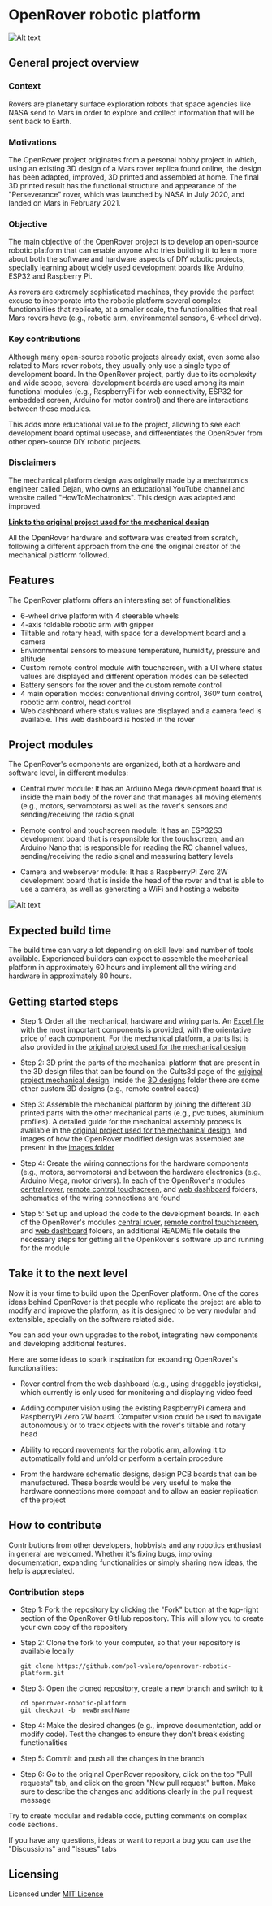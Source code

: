 # OpenRover robotic platform

![Alt text](images/finished_rover_on_desk.jpeg)

## General project overview

### Context
Rovers are planetary surface exploration robots that space agencies like NASA send to Mars in order to explore and collect information that will be sent back to Earth. 

### Motivations
The OpenRover project originates from a personal hobby project in which, using an existing 3D design of a Mars rover replica found online, the design has been adapted, improved, 3D printed and assembled at home. The final 3D printed result has the functional structure and appearance of the "Perseverance" rover, which was launched by NASA in July 2020, and landed on Mars in February 2021.

### Objective
The main objective of the OpenRover project is to develop an open-source robotic platform that can enable anyone who tries building it to learn more about both the software and hardware aspects of DIY robotic projects, specially learning about widely used development boards like Arduino, ESP32 and Raspberry Pi.  

As rovers are extremely sophisticated machines, they provide the perfect excuse to incorporate into the robotic platform several complex functionalities that replicate, at a smaller scale, the functionalities that real Mars rovers have (e.g., robotic arm, environmental sensors, 6-wheel drive).  

### Key contributions
Although many open-source robotic projects already exist, even some also related to Mars rover robots, they usually only use a single type of development board. In the OpenRover project, partly due to its complexity and wide scope, several development boards are used among its main functional modules (e.g., RaspberryPi for web connectivity, ESP32 for embedded screen, Arduino for motor control) and there are interactions between these modules. 

This adds more educational value to the project, allowing to see each development board optimal usecase, and differentiates the OpenRover from other open-source DIY robotic projects. 

### Disclaimers
The mechanical platform design was originally made by a mechatronics engineer called Dejan, who owns an educational YouTube channel and website called "HowToMechatronics". This design was adapted and improved. 

**[Link to the original project used for the mechanical design](https://howtomechatronics.com/projects/diy-mars-perseverance-rover-replica-with-arduino/)**

All the OpenRover hardware and software was created from scratch, following a different approach from the one the original creator of the mechanical platform followed. 

## Features

The OpenRover platform offers an interesting set of functionalities:

- 6-wheel drive platform with 4 steerable wheels
- 4-axis foldable robotic arm with gripper
- Tiltable and rotary head, with space for a development board and a camera
- Environmental sensors to measure temperature, humidity, pressure and altitude
- Custom remote control module with touchscreen, with a UI where status values are displayed and different operation modes can be selected
- Battery sensors for the rover and the custom remote control
- 4 main operation modes: conventional driving control, 360º turn control, robotic arm control, head control
- Web dashboard where status values are displayed and a camera feed is available. This web dashboard is hosted in the rover

## Project modules
The OpenRover's components are organized, both at a hardware and software level, in different modules:

- Central rover module: It has an Arduino Mega development board that is inside the main body of the rover and that manages all moving elements (e.g., motors, servomotors) as well as the rover's sensors and sending/receiving the radio signal

- Remote control and touchscreen module: It has an ESP32S3 development board that is responsible for the touchscreen, and an Arduino Nano that is responsible for reading the RC channel values, sending/receiving the radio signal and measuring battery levels

- Camera and webserver module: It has a RaspberryPi Zero 2W development board that is inside the head of the rover and that is able to use a camera, as well as generating a WiFi and hosting a website

![Alt text](images/openrover_modules.png)


## Expected build time
The build time can vary a lot depending on skill level and number of tools available. Experienced builders can expect to assemble the mechanical platform in approximately 60 hours and implement all the wiring and hardware in approximately 80 hours. 

## Getting started steps
- Step 1: Order all the mechanical, hardware and wiring parts. An [Excel file](main_parts_list/main_materials_and_parts_list.xlsx) with the most important components is provided, with the orientative price of each component. For the mechanical platform, a parts list is also provided in the [original project used for the mechanical design](https://howtomechatronics.com/projects/diy-mars-perseverance-rover-replica-with-arduino/) 

- Step 2: 3D print the parts of the mechanical platform that are present in the 3D design files that can be found on the Cults3d page of the [original project mechanical design](https://cults3d.com/en/3d-model/game/mars-rover-perseverance-replica-howtomechatronics). Inside the [3D designs](3d_designs/) folder there are some other custom 3D designs (e.g., remote control cases)

- Step 3: Assemble the mechanical platform by joining the different 3D printed parts with the other mechanical parts (e.g., pvc tubes, aluminium profiles). A detailed guide for the mechanical assembly process is available in the [original project used for the mechanical design](https://howtomechatronics.com/projects/diy-mars-perseverance-rover-replica-with-arduino/), and images of how the OpenRover modified design was assembled are present in the [images folder](images/)

- Step 4: Create the wiring connections for the hardware components (e.g., motors, servomotors) and between the hardware electronics (e.g., Arduino Mega, motor drivers). In each of the OpenRover's modules [central rover](central_rover/), [remote control touchscreen](remote_control_touchscreen/), and [web dashboard](web_dashboard/) folders, schematics of the wiring connections are found

- Step 5: Set up and upload the code to the development boards. In each of the OpenRover's modules [central rover](central_rover/), [remote control touchscreen](remote_control_touchscreen/), and [web dashboard](web_dashboard/) folders, an additional README file details the necessary steps for getting all the OpenRover's software up and running for the module

## Take it to the next level
Now it is your time to build upon the OpenRover platform. One of the cores ideas behind OpenRover is that people who replicate the project are able to modify and improve the platform, as it is designed to be very modular and extensible, specially on the software related side. 

You can add your own upgrades to the robot, integrating new components and developing additional features. 

Here are some ideas to spark inspiration for expanding OpenRover's functionalities:

- Rover control from the web dashboard (e.g., using draggable joysticks), which currently is only used for monitoring and displaying video feed

- Adding computer vision using the existing RaspberryPi camera and RaspberryPi Zero 2W board. Computer vision could be used to navigate autonomously or to track objects with the rover's tiltable and rotary head

- Ability to record movements for the robotic arm, allowing it to automatically fold and unfold or perform a certain procedure

- From the hardware schematic designs, design PCB boards that can be manufactured. These boards would be very useful to make the hardware connections more compact and to allow an easier replication of the project


## How to contribute
Contributions from other developers, hobbyists and any robotics enthusiast in general are welcomed. Whether it's fixing bugs, improving documentation, expanding functionalities or simply sharing new ideas, the help is appreciated. 

### Contribution steps

- Step 1: Fork the repository by clicking the "Fork" button at the top-right section of the OpenRover GitHub repository. This will allow you to create your own copy of the repository

- Step 2: Clone the fork to your computer, so that your repository is available locally 

  ```git clone https://github.com/pol-valero/openrover-robotic-platform.git```

- Step 3: Open the cloned repository, create a new branch and switch to it

  ```cd openrover-robotic-platform```    
  ```git checkout -b  newBranchName```

- Step 4: Make the desired changes (e.g., improve documentation, add or modify code). Test the changes to ensure they don't break existing functionalities

- Step 5: Commit and push all the changes in the branch

- Step 6: Go to the original OpenRover repository, click on the top "Pull requests" tab, and click on the green "New pull request" button. Make sure to describe the changes and additions clearly in the pull request message

Try to create modular and redable code, putting comments on complex code sections. 

If you have any questions, ideas or want to report a bug you can use the "Discussions" and "Issues" tabs

## Licensing
Licensed under [MIT License](LICENSE.txt)